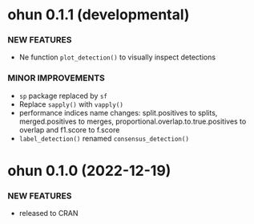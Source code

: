 <!-- based on: https://devguide.ropensci.org/newstemplate.html#newstemplate -->

ohun 0.1.1 (developmental)
=========================

### NEW FEATURES

- Ne function `plot_detection()` to visually inspect detections 

### MINOR IMPROVEMENTS

  * `sp` package replaced by `sf`
  * Replace `sapply()` with `vapply()`
  * performance indices name changes: split.positives to splits, merged.positives to merges, proportional.overlap.to.true.positives to overlap and f1.score to f.score 
  * `label_detection()` renamed `consensus_detection()`
  

ohun 0.1.0 (2022-12-19)
=========================

### NEW FEATURES

  * released to CRAN

